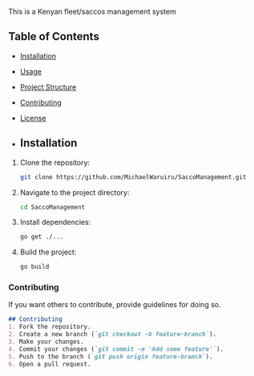 This is a Kenyan fleet/saccos management system 


## Table of Contents
- [Installation](#installation)
- [Usage](#usage)
- [Project Structure](#project-structure)
- [Contributing](#contributing)
- [License](#license)

- ## Installation
1. Clone the repository:
    ```bash
    git clone https://github.com/MichaelWaruiru/SaccoManagement.git
    ```
2. Navigate to the project directory:
    ```bash
    cd SaccoManagement
    ```
3. Install dependencies:
    ```bash
    go get ./...
    ```
4. Build the project:
    ```bash
    go build
    ```

### Contributing
If you want others to contribute, provide guidelines for doing so.

```markdown
## Contributing
1. Fork the repository.
2. Create a new branch (`git checkout -b feature-branch`).
3. Make your changes.
4. Commit your changes (`git commit -m 'Add some feature'`).
5. Push to the branch (`git push origin feature-branch`).
6. Open a pull request.
